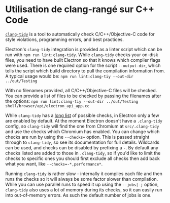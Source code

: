 # Utilisation de clang-rangé sur C++ Code

[`clang-tidy`](https://clang.llvm.org/extra/clang-tidy/) is a tool to automatically check C/C++/Objective-C code for style violations, programming errors, and best practices.

Electron's `clang-tidy` integration is provided as a linter script which can be run with `npm run lint:clang-tidy`. While `clang-tidy` checks your on-disk files, you need to have built Electron so that it knows which compiler flags were used. There is one required option for the script `--output-dir`, which tells the script which build directory to pull the compilation information from. A typical usage would be: `npm run lint:clang-tiy --out-dir ../out/Testing`

With no filenames provided, all C/C++/Objective-C files will be checked. You can provide a list of files to be checked by passing the filenames after the options: `npm run lint:clang-tiy --out-dir ../out/Testing shell/browser/api/electron_api_app.cc`

While `clang-tidy` has a [long list](https://clang.llvm.org/extra/clang-tidy/checks/list.html) of possible checks, in Electron only a few are enabled by default. At the moment Electron doesn't have a `.clang-tidy` config, so `clang-tidy` will find the one from Chromium at `src/.clang-tidy` and use the checks which Chromium has enabled. You can change which checks are run by using the `--checks=` option. This is passed straight through to `clang-tidy`, so see its documentation for full details. Wildcards can be used, and checks can be disabled by prefixing a `-`. By default any checks listed are added to those in `.clang-tidy`, so if you'd like to limit the checks to specific ones you should first exclude all checks then add back what you want, like `--checks=-*,performance*`.

Running `clang-tidy` is rather slow - internally it compiles each file and then runs the checks so it will always be some factor slower than compilation. While you can use parallel runs to speed it up using the `--jobs|-j` option, `clang-tidy` also uses a lot of memory during its checks, so it can easily run into out-of-memory errors. As such the default number of jobs is one.
